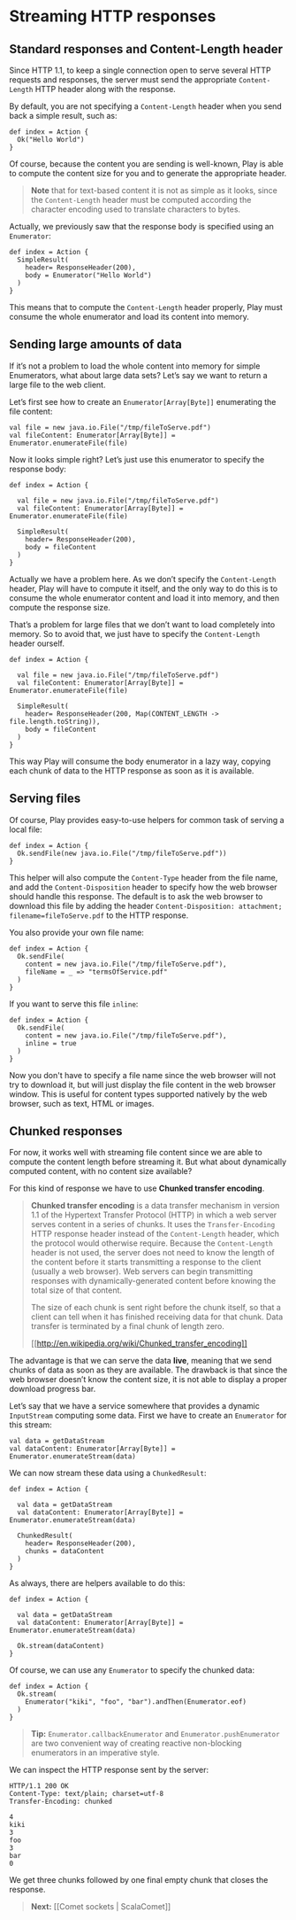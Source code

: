 # Streaming HTTP responses

## Standard responses and Content-Length header

Since HTTP 1.1, to keep a single connection open to serve several HTTP requests and responses, the server must send the appropriate `Content-Length` HTTP header along with the response. 

By default, you are not specifying a `Content-Length` header when you send back a simple result, such as:

```
def index = Action {
  Ok("Hello World")
}
```

Of course, because the content you are sending is well-known, Play is able to compute the content size for you and to generate the appropriate header.

> **Note** that for text-based content it is not as simple as it looks, since the `Content-Length` header must be computed according the character encoding used to translate characters to bytes.

Actually, we previously saw that the response body is specified using an `Enumerator`:

```
def index = Action {
  SimpleResult(
    header= ResponseHeader(200),
    body = Enumerator("Hello World")
  )
}
```

This means that to compute the `Content-Length` header properly, Play must consume the whole enumerator and load its content into memory. 

## Sending large amounts of data

If it’s not a problem to load the whole content into memory for simple Enumerators, what about large data sets? Let’s say we want to return a large file to the web client.

Let’s first see how to create an `Enumerator[Array[Byte]]` enumerating the file content:

```
val file = new java.io.File("/tmp/fileToServe.pdf")
val fileContent: Enumerator[Array[Byte]] = Enumerator.enumerateFile(file)
```

Now it looks simple right? Let’s just use this enumerator to specify the response body:

```
def index = Action {

  val file = new java.io.File("/tmp/fileToServe.pdf")
  val fileContent: Enumerator[Array[Byte]] = Enumerator.enumerateFile(file)    
    
  SimpleResult(
    header= ResponseHeader(200),
    body = fileContent
  )
}
```

Actually we have a problem here. As we don’t specify the `Content-Length` header, Play will have to compute it itself, and the only way to do this is to consume the whole enumerator content and load it into memory, and then compute the response size.

That’s a problem for large files that we don’t want to load completely into memory. So to avoid that, we just have to specify the `Content-Length` header ourself.

```
def index = Action {

  val file = new java.io.File("/tmp/fileToServe.pdf")
  val fileContent: Enumerator[Array[Byte]] = Enumerator.enumerateFile(file)    
    
  SimpleResult(
    header= ResponseHeader(200, Map(CONTENT_LENGTH -> file.length.toString)),
    body = fileContent
  )
}
```

This way Play will consume the body enumerator in a lazy way, copying each chunk of data to the HTTP response as soon as it is available.

## Serving files

Of course, Play provides easy-to-use helpers for common task of serving a local file:

```
def index = Action {
  Ok.sendFile(new java.io.File("/tmp/fileToServe.pdf"))
}
```

This helper will also compute the `Content-Type` header from the file name, and add the `Content-Disposition` header to specify how the web browser should handle this response. The default is to ask the web browser to download this file by adding the header `Content-Disposition: attachment; filename=fileToServe.pdf` to the HTTP response.

You also provide your own file name:

```
def index = Action {
  Ok.sendFile(
    content = new java.io.File("/tmp/fileToServe.pdf"),
    fileName = _ => "termsOfService.pdf"
  )
}
```

If you want to serve this file `inline`:

```
def index = Action {
  Ok.sendFile(
    content = new java.io.File("/tmp/fileToServe.pdf"),
    inline = true
  )
}
```

Now you don't have to specify a file name since the web browser will not try to download it, but will just display the file content in the web browser window. This is useful for content types supported natively by the web browser, such as text, HTML or images.

## Chunked responses

For now, it works well with streaming file content since we are able to compute the content length before streaming it. But what about dynamically computed content, with no content size available?

For this kind of response we have to use **Chunked transfer encoding**. 

> **Chunked transfer encoding** is a data transfer mechanism in version 1.1 of the Hypertext Transfer Protocol (HTTP) in which a web server serves content in a series of chunks. It uses the `Transfer-Encoding` HTTP response header instead of the `Content-Length` header, which the protocol would otherwise require. Because the `Content-Length` header is not used, the server does not need to know the length of the content before it starts transmitting a response to the client (usually a web browser). Web servers can begin transmitting responses with dynamically-generated content before knowing the total size of that content.
> 
> The size of each chunk is sent right before the chunk itself, so that a client can tell when it has finished receiving data for that chunk. Data transfer is terminated by a final chunk of length zero.
>
> [[http://en.wikipedia.org/wiki/Chunked_transfer_encoding]]

The advantage is that we can serve the data **live**, meaning that we send chunks of data as soon as they are available. The drawback is that since the web browser doesn’t know the content size, it is not able to display a proper download progress bar.

Let’s say that we have a service somewhere that provides a dynamic `InputStream` computing some data. First we have to create an `Enumerator` for this stream:

```
val data = getDataStream
val dataContent: Enumerator[Array[Byte]] = Enumerator.enumerateStream(data)
```

We can now stream these data using a `ChunkedResult`:

```
def index = Action {

  val data = getDataStream
  val dataContent: Enumerator[Array[Byte]] = Enumerator.enumerateStream(data)
  
  ChunkedResult(
    header= ResponseHeader(200),
    chunks = dataContent
  )
}
```

As always, there are helpers available to do this:

```
def index = Action {

  val data = getDataStream
  val dataContent: Enumerator[Array[Byte]] = Enumerator.enumerateStream(data)
  
  Ok.stream(dataContent)
}
```

Of course, we can use any `Enumerator` to specify the chunked data:

```
def index = Action {
  Ok.stream(
    Enumerator("kiki", "foo", "bar").andThen(Enumerator.eof)
  )
}
```

> **Tip:** `Enumerator.callbackEnumerator` and `Enumerator.pushEnumerator` are two convenient way of creating reactive non-blocking enumerators in an imperative style.

We can inspect the HTTP response sent by the server:

```
HTTP/1.1 200 OK
Content-Type: text/plain; charset=utf-8
Transfer-Encoding: chunked

4
kiki
3
foo
3
bar
0

```

We get three chunks followed by one final empty chunk that closes the response.

> **Next:** [[Comet sockets | ScalaComet]]